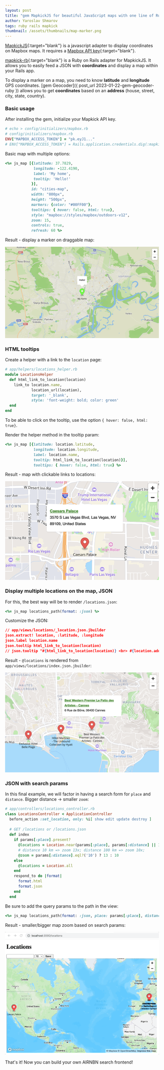 ```yaml
---
layout: post
title: "gem MapkickJS for beautiful JavaScript maps with one line of Ruby"
author: Yaroslav Shmarov
tags: ruby rails mapkick
thumbnail: /assets/thumbnails/map-marker.png
---
```


[MapkickJS](https://github.com/ankane/mapkick.js){:target="blank"} is a javascript adapter to display coordinates on Mapbox maps. It requires a [Mapbox API key](https://account.mapbox.com/auth/signup/){:target="blank"}.

[mapkick-rb](https://github.com/ankane/mapkick){:target="blank"} is a Ruby on Rails adapter for MapkickJS. It allows you to easily feed a JSON with **coordinates** and display a map within your Rails app.

To display a marker on a map, you need to know **latitude** and **longitude** GPS coordinates. [gem Geocoder]({ post_url 2023-01-22-gem-geocoder-ruby }) allows you to get **coordinates** based on an **address** (house, street, city, state, country).

### Basic usage

After installing the gem, initialize your Mapkick API key.

```ruby
# echo > config/initializers/mapbox.rb
# config/initializers/mapbox.rb
ENV["MAPBOX_ACCESS_TOKEN"] = "pk.eyJ1..."
# ENV["MAPBOX_ACCESS_TOKEN"] = Rails.application.credentials.dig(:mapkick_api_key)
```

Basic map with multiple options:

```ruby
<%= js_map [{latitude: 37.7829,
             longitude: -122.4190,
             label: 'My home',
             tooltip: 'Hello!'
            }],
            id: "cities-map",
            width: "800px",
            height: "500px",
            markers: {color: "#00FF00"},
            tooltips: { hover: false, html: true},
            style: "mapbox://styles/mapbox/outdoors-v12",
            zoom: 15,
            controls: true,
            refresh: 60 %>
```

Result - display a marker on draggable map:

![mapbox-map-all-params](/assets/images/mapbox-map-all-params.png)

### HTML tooltips

Create a helper with a link to the `location` page:

```ruby
# app/helpers/locations_helper.rb
module LocationsHelper
  def html_link_to_location(location)
    link_to location.name,
            location_url(location),
            target: '_blank',
            style: 'font-weight: bold; color: green'
  end
end
```

To be able to click on the tooltip, use the option `{ hover: false, html: true}`.

Render the helper method in the tooltip param:

```ruby
<%= js_map [{latitude: location.latitude,
             longitude: location.longitude,
             label: location.name,
             tooltip: html_link_to_location(location)}],
             tooltips: { hover: false, html: true} %>
```

Result - map with clickable links to locations:

![mapbox-map-clickable-link](/assets/images/mapbox-map-clickable-link.png)

### Display multiple locations on the map, JSON

For this, the best way will be to render `/locations.json`:

```ruby
<%= js_map locations_path(format: :json) %>
```

Customize the JSON:

```json
// app/views/locations/_location.json.jbuilder
json.extract! location, :latitude, :longitude
json.label location.name
json.tooltip html_link_to_location(location)
// json.tooltip "#{html_link_to_location(location)} <br> #{location.address}"
```

Result - `@locations` is rendered from `app/views/locations/index.json.jbuilder`:

![mapbox-map-multiple-locations](/assets/images/mapbox-map-multiple-locations.png)

### JSON with search params

In this final example, we will factor in having a search form for `place` and `distance`. Bigger distance -> smaller `zoom`:

```ruby
# app/controllers/locations_controller.rb
class LocationsController < ApplicationController
  before_action :set_location, only: %i[ show edit update destroy ]

  # GET /locations or /locations.json
  def index
    if params[:place].present?
      @locations = Location.near(params[:place], params[:distance] || 10, order: :distance)
      # distance 10 km => zoom 13x; distance 100 km => zoom 10x;
      @zoom = params[:distance].eql?('10') ? 13 : 10
    else
      @locations = Location.all
    end
    respond_to do |format|
      format.html
      format.json
    end
  end
```

Be sure to add the query params to the path in the view:

```ruby
<%= js_map locations_path(format: :json, place: params[:place], distance: params[:distance]), zoom: @zoom %>
```

Result - smaller/bigger map zoom based on search params:

![geocoder-search-zoom](/assets/images/geocoder-search-zoom.gif)

That's it! Now you can build your own AIRNBN search frontend!
